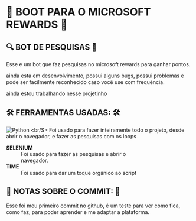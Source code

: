 # 🤖 BOOT PARA O MICROSOFT REWARDS 🤖
## 🔍 BOT DE PESQUISAS 🔎

Esse e um bot que faz pesquisas 
no microsoft rewards para ganhar
pontos.

ainda esta em desenvolvimento, possui
alguns bugs, possui problemas e pode
ser facilmente reconhecido caso você
use com frequência.

ainda estou trabalhando nesse projetinho

## 🛠 FERRAMENTAS USADAS: 🛠
![Python](https://img.shields.io/badge/Python-3776AB.svg?style=for-the-badge&logo=Python&logoColor=white) <br/S>
Foi usado para fazer inteiramente todo
o projeto, desde abrir o navegador, e 
fazer as pesquisas com os loops

<dl>
    <dt><b>SELENIUM</b></dt>
        <dd>Foi usado para fazer as pesquisas e abrir o <br/> navegador.</dd>
    <dt><b>TIME</b></dt>
        <dd>Foi usado para dar um toque orgânico ao script</dd>
<dl>


## 📑 NOTAS SOBRE O COMMIT: 📑
Esse foi meu primeiro commit no github, é um teste
para ver como fica, como faz, para poder aprender e me
adaptar a plataforma.

